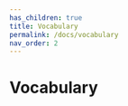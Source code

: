 ```yaml
---
has_children: true
title: Vocabulary
permalink: /docs/vocabulary
nav_order: 2
---
```


# Vocabulary
